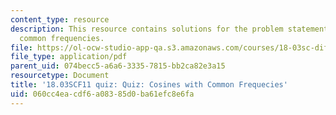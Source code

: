 ```yaml
---
content_type: resource
description: This resource contains solutions for the problem statements related to
  common frequencies.
file: https://ol-ocw-studio-app-qa.s3.amazonaws.com/courses/18-03sc-differential-equations-fall-2011/060cc4eacdf6a08385d0ba61efc8e6fa_MIT18_03SCF11_s21_3quiza.pdf
file_type: application/pdf
parent_uid: 074becc5-a6a6-3335-7815-bb2ca82e3a15
resourcetype: Document
title: '18.03SCF11 quiz: Quiz: Cosines with Common Frequecies'
uid: 060cc4ea-cdf6-a083-85d0-ba61efc8e6fa
---
```

